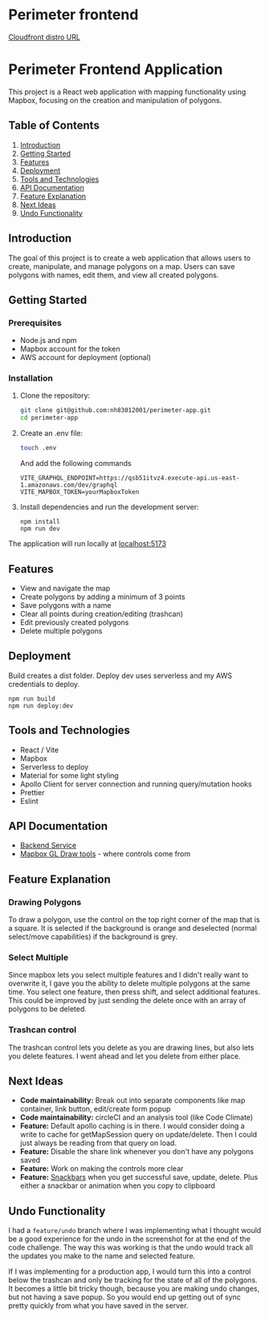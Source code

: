 # Perimeter frontend

[Cloudfront distro URL](https://dgkpkp27prv85.cloudfront.net/)

# Perimeter Frontend Application

This project is a React web application with mapping functionality using Mapbox, focusing on the creation and manipulation of polygons.

## Table of Contents

1. [Introduction](#introduction)
2. [Getting Started](#getting-started)
3. [Features](#features)
4. [Deployment](#deployment)
5. [Tools and Technologies](#tools-and-technologies)
6. [API Documentation](#api-documentation)
7. [Feature Explanation](#feature-explanation)
8. [Next Ideas](#next-ideas)
9. [Undo Functionality](#undo-functionality)

## Introduction

The goal of this project is to create a web application that allows users to create, manipulate, and manage polygons on a map. Users can save polygons with names, edit them, and view all created polygons.

## Getting Started

### Prerequisites

- Node.js and npm
- Mapbox account for the token
- AWS account for deployment (optional)

### Installation

1. Clone the repository:

   ```sh
   git clone git@github.com:nh83012001/perimeter-app.git
   cd perimeter-app
   ```

2. Create an .env file:

   ```sh
   touch .env
   ```

   And add the following commands

   ```
   VITE_GRAPHQL_ENDPOINT=https://qsb51itvz4.execute-api.us-east-1.amazonaws.com/dev/graphql
   VITE_MAPBOX_TOKEN=yourMapboxToken
   ```

3. Install dependencies and run the development server:

   ```
   npm install
   npm run dev
   ```

The application will run locally at [localhost:5173](http://localhost:5173/)

## Features

- View and navigate the map
- Create polygons by adding a minimum of 3 points
- Save polygons with a name
- Clear all points during creation/editing (trashcan)
- Edit previously created polygons
- Delete multiple polygons

## Deployment

Build creates a dist folder. Deploy dev uses serverless and my AWS credentials to deploy.

```
npm run build
npm run deploy:dev
```

## Tools and Technologies

- React / Vite
- Mapbox
- Serverless to deploy
- Material for some light styling
- Apollo Client for server connection and running query/mutation hooks
- Prettier
- Eslint

## API Documentation

- [Backend Service](https://github.com/nh83012001/perimeter-service)
- [Mapbox GL Draw tools](https://github.com/mapbox/mapbox-gl-draw/blob/main/docs/API.md) - where controls come from

## Feature Explanation

### Drawing Polygons

To draw a polygon, use the control on the top right corner of the map that is a square. It is selected if the background is orange and deselected (normal select/move capabilities) if the background is grey.

### Select Multiple

Since mapbox lets you select multiple features and I didn't really want to overwrite it, I gave you the ability to delete multiple polygons at the same time. You select one feature, then press shift, and select additional features. This could be improved by just sending the delete once with an array of polygons to be deleted.

### Trashcan control

The trashcan control lets you delete as you are drawing lines, but also lets you delete features. I went ahead and let you delete from either place.

## Next Ideas

- **Code maintainability:** Break out into separate components like map container, link button, edit/create form popup
- **Code maintainability:** circleCI and an analysis tool (like Code Climate)
- **Feature:** Default apollo caching is in there. I would consider doing a write to cache for getMapSession query on update/delete. Then I could just always be reading from that query on load.
- **Feature:** Disable the share link whenever you don't have any polygons saved
- **Feature:** Work on making the controls more clear
- **Feature:** [Snackbars](https://mui.com/material-ui/react-snackbar/) when you get successful save, update, delete. Plus either a snackbar or animation when you copy to clipboard

## Undo Functionality

I had a `feature/undo` branch where I was implementing what I thought would be a good experience for the undo in the screenshot for at the end of the code challenge. The way this was working is that the undo would track all the updates you make to the name and selected feature.

If I was implementing for a production app, I would turn this into a control below the trashcan and only be tracking for the state of all of the polygons. It becomes a little bit tricky though, because you are making undo changes, but not having a save popup. So you would end up getting out of sync pretty quickly from what you have saved in the server.
